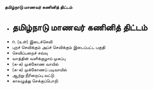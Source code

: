 **தமிழ்நாடு மாணவர் கணினித் திட்டம்**
- # தமிழ்நாடு மாணவர் கணினித் திட்டம்
- n. (உள்) இடைச்செவி
- புறச் செவிக்கும் அப்ச் செவிக்கும் இடைப்பட்ட பகுதி
- செவிப்பறைச் சவ்வு
- வாத்தின் வளிக்குழாய் முகப்பு
- (க-க) முக்கோண வாயில்
- (க-க) முக்கோணப் படிவாயில்
- ஆற்று நீரிறைப்பு வட்டு
- காலழுத்து செக்குப்பொறி.

